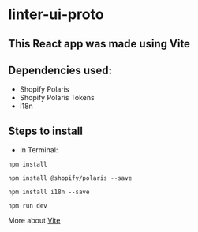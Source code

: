 # linter-ui-proto

## This React app was made using Vite

## Dependencies used:
* Shopify Polaris
* Shopify Polaris Tokens
* i18n

## Steps to install

* In Terminal:
```
npm install 
```
```
npm install @shopify/polaris --save
```
```
npm install i18n --save
```
```
npm run dev
```

More about [Vite](https://vitejs.dev/)
   
